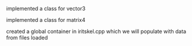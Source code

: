 implemented a class for vector3

implemented a class for matrix4

created a global container in iritskel.cpp which we will populate with data from files loaded